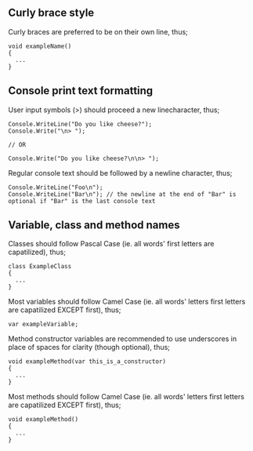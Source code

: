 **Curly brace style**  
---
Curly braces are preferred to be on their own line, thus;
```
void exampleName()
{
  ...
}
```

**Console print text formatting**  
---
User input symbols (>) should proceed a new linecharacter, thus;
```
Console.WriteLine("Do you like cheese?");
Console.Write("\n> ");

// OR

Console.Write("Do you like cheese?\n\n> ");
```
Regular console text should be followed by a newline character, thus;
```
Console.WriteLine("Foo\n");
Console.WriteLine("Bar\n"); // the newline at the end of "Bar" is optional if "Bar" is the last console text
```

**Variable, class and method names**  
---
Classes should follow Pascal Case (ie. all words' first letters are capatilized), thus;
```
class ExampleClass
{
  ...
}
```
Most variables should follow Camel Case (ie. all words' letters first letters are capatilized EXCEPT first), thus;
```
var exampleVariable;
```
Method constructor variables are recommended to use underscores in place of spaces for clarity (though optional), thus;
```
void exampleMethod(var this_is_a_constructor)
{
  ...
}
```
Most methods should follow Camel Case (ie. all words' letters first letters are capatilized EXCEPT first), thus;
```
void exampleMethod()
{
  ...
}
```
